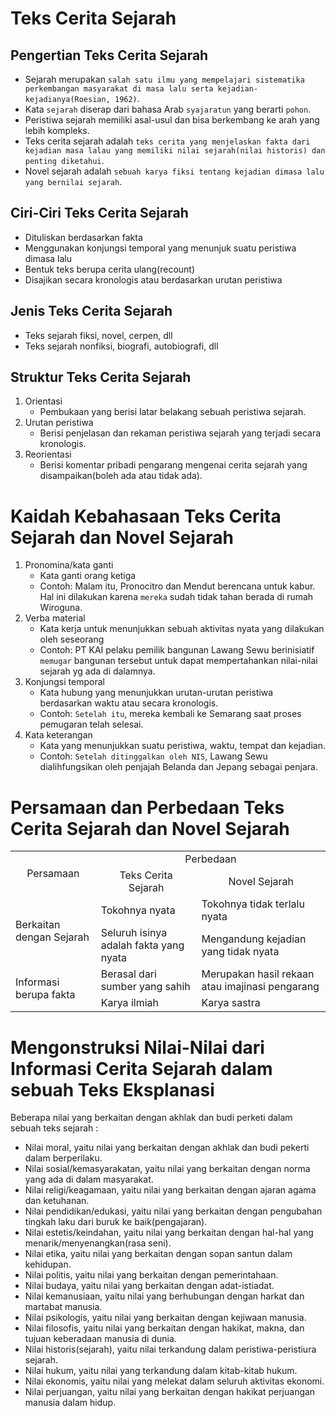 # Teks Cerita Sejarah

## Pengertian Teks Cerita Sejarah
- Sejarah merupakan `salah satu ilmu yang mempelajari sistematika perkembangan masyarakat di masa lalu serta kejadian-kejadianya(Roesian, 1962)`.
- Kata `sejarah` diserap dari bahasa Arab `syajaratun` yang berarti `pohon`.
- Peristiwa sejarah memiliki asal-usul dan bisa berkembang ke arah yang lebih kompleks.
- Teks cerita sejarah adalah `teks cerita yang menjelaskan fakta dari kejadian masa lalau yang memiliki nilai sejarah(nilai historis) dan penting diketahui`.
- Novel sejarah adalah `sebuah karya fiksi tentang kejadian dimasa lalu yang bernilai sejarah`.

## Ciri-Ciri Teks Cerita Sejarah
- Dituliskan berdasarkan fakta
- Menggunakan konjungsi temporal yang menunjuk suatu peristiwa dimasa lalu
- Bentuk teks berupa cerita ulang(recount)
- Disajikan secara kronologis atau berdasarkan urutan peristiwa

## Jenis Teks Cerita Sejarah
- Teks sejarah fiksi, novel, cerpen, dll
- Teks sejarah nonfiksi, biografi, autobiografi, dll

## Struktur Teks Cerita Sejarah
1. Orientasi
   - Pembukaan yang berisi latar belakang sebuah peristiwa sejarah.
2. Urutan peristiwa
   - Berisi penjelasan dan rekaman peristiwa sejarah yang terjadi secara kronologis.
3. Reorientasi
   - Berisi komentar pribadi pengarang mengenai cerita sejarah yang disampaikan(boleh ada atau tidak ada).

# Kaidah Kebahasaan Teks Cerita Sejarah dan Novel Sejarah
1. Pronomina/kata ganti
   - Kata ganti orang ketiga
   - Contoh: Malam itu, Pronocitro dan Mendut berencana untuk kabur. Hal ini dilakukan karena `mereka` sudah tidak tahan berada di rumah Wiroguna.
2. Verba material
   - Kata kerja untuk menunjukkan sebuah aktivitas nyata yang dilakukan oleh seseorang
   - Contoh: PT KAI pelaku pemilik bangunan Lawang Sewu berinisiatif `memugar` bangunan tersebut untuk dapat mempertahankan nilai-nilai sejarah yg ada di dalamnya.
3. Konjungsi temporal
   - Kata hubung yang menunjukkan urutan-urutan peristiwa berdasarkan waktu atau secara kronologis.
   - Contoh: `Setelah itu`, mereka kembali ke Semarang saat proses pemugaran telah selesai.
4. Kata keterangan
   - Kata yang menunjukkan suatu peristiwa, waktu, tempat dan kejadian.
   - Contoh: `Setelah ditinggalkan oleh NIS`, Lawang Sewu dialihfungsikan oleh penjajah Belanda dan Jepang sebagai penjara.

# Persamaan dan Perbedaan Teks Cerita Sejarah dan Novel Sejarah
<table align="center">
<tbody>
   <tr>
      <td rowspan="2" align="center">Persamaan</td>
      <td colspan="2" align="center">Perbedaan</td>
   </tr>
   <tr>
      <td align="center">Teks Cerita Sejarah</td>
      <td align="center">Novel Sejarah</td>
   </tr>
   <tr>
      <td rowspan="2">Berkaitan dengan Sejarah</td>
      <td>Tokohnya nyata</td>
      <td>Tokohnya tidak terlalu nyata</td>
   </tr>
   <tr>
      <td>Seluruh isinya adalah fakta yang nyata</td>
      <td>Mengandung kejadian yang tidak nyata</td>
   </tr>
   <tr>
      <td rowspan=2>Informasi berupa fakta</td>
      <td>Berasal dari sumber yang sahih</td>
      <td>Merupakan hasil rekaan atau imajinasi pengarang</td>
   </tr>
   <tr>
      <td>Karya ilmiah</td>
      <td>Karya sastra</td>
   </tr>
</tbody>
</table>

# Mengonstruksi Nilai-Nilai dari Informasi Cerita Sejarah dalam sebuah Teks Eksplanasi
Beberapa nilai yang berkaitan dengan akhlak dan budi perketi dalam sebuah teks sejarah :
- Nilai moral, yaitu nilai yang berkaitan dengan akhlak dan budi pekerti dalam berperilaku.
- Nilai sosial/kemasyarakatan, yaitu nilai yang berkaitan dengan norma yang ada di dalam masyarakat.
- Nilai religi/keagamaan, yaitu nilai yang berkaitan dengan ajaran agama dan ketuhanan.
- Nilai pendidikan/edukasi, yaitu nilai yang berkaitan dengan pengubahan tingkah laku dari buruk ke baik(pengajaran).
- Nilai estetis/keindahan, yaitu nilai yang berkaitan dengan hal-hal yang menarik/menyenangkan(rasa seni).
- Nilai etika, yaitu nilai yang berkaitan dengan sopan santun dalam kehidupan.
- Nilai politis, yaitu nilai yang berkaitan dengan pemerintahaan.
- Nilai budaya, yaitu nilai yang berkaitan dengan adat-istiadat.
- Nilai kemanusiaan, yaitu nilai yang berhubungan dengan harkat dan martabat manusia.
- Nilai psikologis, yaitu nilai yang berkaitan dengan kejiwaan manusia.
- Nilai filosofis, yaitu nilai yang berkaitan dengan hakikat, makna, dan tujuan keberadaan manusia di dunia.
- Nilai historis(sejarah), yaitu nilai terkandung dalam peristiwa-peristiura sejarah.
- Nilai hukum, yaitu nilai yang terkandung dalam kitab-kitab hukum.
- Nilai ekonomis, yaitu nilai yang melekat dalam seluruh aktivitas ekonomi.
- Nilai perjuangan, yaitu nilai yang berkaitan dengan hakikat perjuangan manusia dalam hidup.
